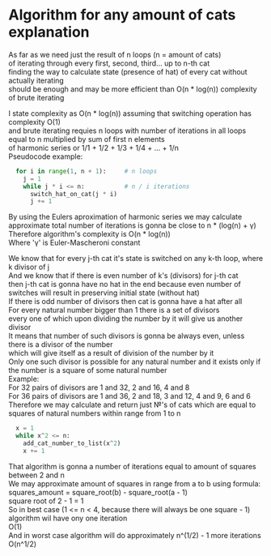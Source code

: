 # Algorithm for any amount of cats explanation

As far as we need just the result of n loops (n = amount of cats)  
of iterating through every first, second, third... up to n-th cat  
finding the way to calculate state (presence of hat) of every cat without actually iterating  
should be enough and may be more efficient than O(n * log(n)) complexity of brute iterating  

I state complexity as O(n * log(n)) assuming that switching operation has complexity O(1)   
and brute iterating requies n loops with number of iterations in all loops   
equal to n multiplied by sum of first n elements  
of harmonic series or 1/1 + 1/2 + 1/3 + 1/4 + ... + 1/n  
Pseudocode example:  
```python
  for i in range(1, n + 1):     # n loops
    j = 1
    while j * i <= n:           # n / i iterations
      switch_hat_on_cat(j * i)  
      j += 1
```

By using the Eulers aproximation of harmonic series we may calculate  
approximate total number of iterations is gonna be close to n * (log(n) + γ)  
Therefore algorithm's complexity is O(n * log(n))  
Where 'γ' is Euler-Mascheroni constant  


We know that for every j-th cat it's state is switched on any k-th loop, where k divisor of j  
And we know that if there is even number of k's (divisors) for j-th cat  
then j-th cat is gonna have no hat in the end because even number of switches will result in preserving initial state (without hat)  
If there is odd number of divisors then cat is gonna have a hat after all  
For every natural number bigger than 1 there is a set of divisors  
every one of which upon dividing the number by it will give us another divisor   
It means that number of such divisors is gonna be always even, unless there is a divisor of the number  
which will give itself as a result of division of the number by it  
Only one such divisor is possible for any natural number and it exists only if the number is a square of some natural number  
Example:  
For 32 pairs of divisors are 1 and 32, 2 and 16, 4 and 8  
For 36 pairs of divisors are 1 and 36, 2 and 18, 3 and 12, 4 and 9, 6 and 6  
Therefore we may calculate and return just №'s of cats which are equal to squares of natural numbers within range from 1 to n  
```python
  x = 1
  while x^2 <= n:
    add_cat_number_to_list(x^2)
    x += 1
```
That algorithm is gonna a number of iterations equal to amount of squares between 2 and n  
We may approximate amount of squares in range from a to b using formula:  
squares_amount = square_root(b) - square_root(a - 1)  
square root of 2 - 1 = 1  
So in best case (1 <= n < 4, because there will always be one square - 1) algorithm wil have ony one iteration  
O(1)  
And in worst case algorithm will do approximately  n^(1/2) - 1 more iterations  
O(n^1/2)  
